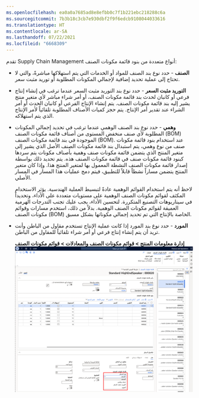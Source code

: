 ```yaml
---
ms.openlocfilehash: ea0a0a7685ad8e8efbb0c7f1b221ebc218288c6a
ms.sourcegitcommit: 7b3b18c3cb7e930dbf2f9f6edcb9108044033616
ms.translationtype: HT
ms.contentlocale: ar-SA
ms.lasthandoff: 07/22/2021
ms.locfileid: "6668309"
---
```


تقدم Supply Chain Management أنواع متعددة من بنود قائمة مكونات الصنف:

-   **الصنف** - حدد نوع بند الصنف للمواد أو الخدمات التي يتم استهلاكها مباشرةً، والتي لا تحتاج إلى عملية تحديد إضافية لإجمالي المكونات المطلوبة‬ أو توريد مثبت سعر.

-   **التوريد مثبت السعر‬** - حدد نوع بند التوريد مثبت السعر‬ عندما ترغب في إنشاء إنتاج فرعي أو كانبان لحدث بند قائمة مكونات الصنف، أو أمر شراء مباشر لأي متغير منتج يشير إليه بند قائمة مكونات الصنف.
    يتم إنشاء الإنتاج الفرعي أو كانبان الحدث أو أمر الشراء عند تقدير أمر الإنتاج. يتم حجز كميات الأصناف المطلوبة تلقائياً لأمر الإنتاج الذي يتم استهلاكه.

-   **وهمي** - حدد نوع بند الصنف الوهمي عندما ترغب في تحديد إجمالي المكونات المطلوبة لأي صنف منخفض المستوى من أصناف قائمة مكونات الصنف (BOM) الموجودة في بند قائمة مكونات الصنف (BOM). عند استخدام بنود قائمة مكونات صنف من نوع وهمي، يتم استبدال بند قائمة مكونات الصنف الأصل الذي يشير إلى متغير المنتج الذي يتضمن قائمة مكونات صنف وهمية بأصناف مكونات يتم سردها كبنود قائمة مكونات صنف في قائمة مكونات الصنف هذه. يتم تحديد ذلك بواسطة إصدار قائمة مكونات الصنف النشطة المعمول بها لمتغير المنتج هذا. وإذا كان متغير المنتج يتضمن مساراً نشطاً قابلاً للتطبيق، فيتم دمج عمليات هذا المسار في المسار الأصلي.

    لاحظ أنه يتم استخدام القوائم الوهمية عادةً لتبسيط العملية الهندسية. يؤثر الاستخدام المكثف لقوائم مكونات الصنف الوهمية على مستويات متعددة على الأداء، وتحديداً في سيناريوهات التصنيع المتكررة. لتحسين الأداء، يجب عليك تجنب التدرجات الهرمية العميقة لقوائم مكونات الصنف الوهمية. بدلاً من ذلك، استخدم مسارات وقوائم مكونات الصنف (BOM) الخاصة بالإنتاج التي تم تحديد إجمالي مكوناتها بشكل مسبق.

-   **المورد** - حدد نوع بند المورد إذا كانت عملية الإنتاج تستخدم مقاول من الباطن وأنت تريد أن يتم إنشاء إنتاج فرعي أو أمر شراء تلقائياً للمقاول من الباطن.

    **إدارة معلومات المنتج > ‏‫قوائم مكونات الصنف والمعادلات‬ > قوائم مكونات الصنف**
    ![لقطة شاشة لصفحة قوائم مكونات الصنف مع تمييز أنواع بنود قوائم مكونات الصنف.](../media/bom-lines.png)


